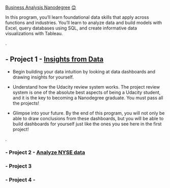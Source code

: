  [Business Analysis Nanodegree](https://www.udacity.com/course/business-analytics-nanodegree--nd098)  [😊](https://classroom.udacity.com/nanodegrees/nd098/parts/5966ce46-17c7-4491-9856-6fa905d02a83)






In this program, you’ll learn foundational data skills that apply across functions and industries. You’ll learn to analyze data and build models with Excel, query databases using SQL, and create informative data visualizations with Tableau.


.



##  - Project 1 - [Insights from Data](https://github.com/Sarahfahad09/Business-Analysis-Nanodegree/blob/project1.pdf)



- Begin building your data intuition by looking at data dashboards and drawing insights for yourself.


- Understand how the Udacity review system works. The project review system is one of the absolute best aspects of being a Udacity student, and it is the key to becoming a Nanodegree graduate. You must pass all the projects!


- Glimpse into your future. By the end of this program, you will not only be able to draw conclusions from these dashboards, but you will be able to build dashboards for yourself just like the ones you see here in the first project!




.

###  - Project 2 -  [ Analyze NYSE data](https://github.com/Sarahfahad09/Analyze-NYSE-Data)

###  - Project 3  

###  - Project 4 - 
